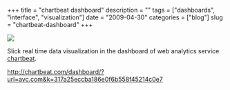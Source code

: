 +++
title = "chartbeat dashboard"
description = ""
tags = ["dashboards", "interface", "visualization"]
date = "2009-04-30"
categories = ["blog"]
slug = "chartbeat-dashboard"
+++



  <div class="notebook-screenshot"><a href="http://chartbeat.com/dashboard/?url=avc.com&amp;k=317a25eccba186e0f6b558f45214c0e7"><img src="http://media.konigi.com/notebook/charbeat.jpg" class="notebook-image" /></a></div><p>Slick real time data visualization in the dashboard of web analytics service <a href="http://chartbeat.com/">chartbeat</a>. </p>
    
  <a href="http://chartbeat.com/dashboard/?url=avc.com&amp;k=317a25eccba186e0f6b558f45214c0e7">http://chartbeat.com/dashboard/?url=avc.com&k=317a25eccba186e0f6b558f45214c0e7</a>
